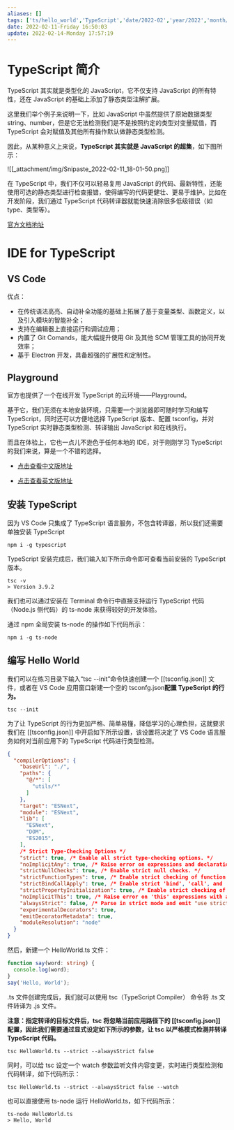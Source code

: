 ```yaml
---
aliases: []
tags: ['ts/hello_world','TypeScript','date/2022-02','year/2022','month/02']
date: 2022-02-11-Friday 16:50:03
update: 2022-02-14-Monday 17:57:19
---
```


# TypeScript 简介

TypeScript 其实就是类型化的 JavaScript，它不仅支持 JavaScript 的所有特性，还在 JavaScript 的基础上添加了静态类型注解扩展。

这里我们举个例子来说明一下，比如 JavaScript 中虽然提供了原始数据类型 string、number，但是它无法检测我们是不是按照约定的类型对变量赋值，而 TypeScript 会对赋值及其他所有操作默认做静态类型检测。

因此，从某种意义上来说，**TypeScript 其实就是 JavaScript 的超集**，如下图所示：

![[_attachment/img/Snipaste_2022-02-11_18-01-50.png]]

在 TypeScript 中，我们不仅可以轻易复用 JavaScript 的代码、最新特性，还能使用可选的静态类型进行检查报错，使得编写的代码更健壮、更易于维护。比如在开发阶段，我们通过 TypeScript 代码转译器就能快速消除很多低级错误（如 type、类型等）。

 [官方文档地址](https://www.typescriptlang.org/docs/handbook/intro.html)

# IDE for TypeScript

## VS Code

优点：
- 在传统语法高亮、自动补全功能的基础上拓展了基于变量类型、函数定义，以及引入模块的智能补全；
- 支持在编辑器上直接运行和调试应用；
- 内置了 Git Comands，能大幅提升使用 Git 及其他 SCM 管理工具的协同开发效率；
- 基于 Electron 开发，具备超强的扩展性和定制性。

## Playground

官方也提供了一个在线开发 TypeScript 的云环境——Playground。

基于它，我们无须在本地安装环境，只需要一个浏览器即可随时学习和编写 TypeScript，同时还可以方便地选择 TypeScript 版本、配置 tsconfig，并对 TypeScript 实时静态类型检测、转译输出 JavaScript 和在线执行。

而且在体验上，它也一点儿不逊色于任何本地的 IDE，对于刚刚学习 TypeScript 的我们来说，算是一个不错的选择。

- [点击查看中文版地址](https://www.typescriptlang.org/zh/play)

- [点击查看英文版地址](https://www.typescriptlang.org/play)

## 安装 TypeScript

因为 VS Code 只集成了 TypeScript 语言服务，不包含转译器，所以我们还需要单独安装 TypeScript

```shell
npm i -g typescript
```

TypeScript 安装完成后，我们输入如下所示命令即可查看当前安装的 TypeScript 版本。

```shell
tsc -v
> Version 3.9.2
```

我们也可以通过安装在 Terminal 命令行中直接支持运行 TypeScript 代码（Node.js 侧代码）的 ts-node 来获得较好的开发体验。

通过 npm 全局安装 ts-node 的操作如下代码所示：

```shell
npm i -g ts-node
```

## 编写 Hello World

我们可以在练习目录下输入“tsc --init”命令快速创建一个 [[tsconfig.json]] 文件，或者在 VS Code 应用窗口新建一个空的 tsconfg.json**配置 TypeScript 的行为。**

```shell
tsc --init
```

为了让 TypeScript 的行为更加严格、简单易懂，降低学习的心理负担，这就要求我们在 [[tsconfig.json]] 中开启如下所示设置，该设置将决定了 VS Code 语言服务如何对当前应用下的 TypeScript 代码进行类型检测。

```json
{
  "compilerOptions": {
    "baseUrl": "./",
    "paths": {
      "@/*": [
        "utils/*"
      ]
    },
    "target": "ESNext",
    "module": "ESNext",
    "lib": [
      "ESNext",
      "DOM",
      "ES2015",
    ],
    /* Strict Type-Checking Options */
    "strict": true, /* Enable all strict type-checking options. */
    "noImplicitAny": true, /* Raise error on expressions and declarations with an implied 'any' type. */
    "strictNullChecks": true, /* Enable strict null checks. */
    "strictFunctionTypes": true, /* Enable strict checking of function types. */
    "strictBindCallApply": true, /* Enable strict 'bind', 'call', and 'apply' methods on functions. */
    "strictPropertyInitialization": true, /* Enable strict checking of property initialization in classes. */
    "noImplicitThis": true, /* Raise error on 'this' expressions with an implied 'any' type. */
    "alwaysStrict": false, /* Parse in strict mode and emit "use strict" for each source file. */
    "experimentalDecorators": true,
    "emitDecoratorMetadata": true,
    "moduleResolution": "node"
  }
}
```

然后，新建一个 HelloWorld.ts 文件：

```ts
function say(word: string) {
  console.log(word);
}
say('Hello, World');
```

.ts 文件创建完成后，我们就可以使用 tsc（TypeScript Compiler） 命令将 .ts 文件转译为 .js 文件。

**注意：指定转译的目标文件后，tsc 将忽略当前应用路径下的 [[tsconfig.json]] 配置，因此我们需要通过显式设定如下所示的参数，让 tsc 以严格模式检测并转译 TypeScript 代码。**

```shell
tsc HelloWorld.ts --strict --alwaysStrict false
```

同时，可以给 tsc 设定一个 watch 参数监听文件内容变更，实时进行类型检测和代码转译，如下代码所示：

```shell
tsc HelloWorld.ts --strict --alwaysStrict false --watch
```

也可以直接使用 ts-node 运行 HelloWorld.ts，如下代码所示：

```shell
ts-node HelloWorld.ts
> Hello, World
```
